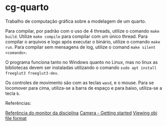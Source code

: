 # cg-quarto
Trabalho de computação gráfica sobre a modelagem de um quarto.

Para compilar, por padrão com o uso de 4 threads, utilize o comando `make build`.
Utilize `make compile` para compilar com um único thread.
Para compilar o arquivos e logo após executar o binário, utilize o comando `make run`.
Para compilar sem mensagens de log, utilize o comand `make silent <comando>`.

O programa funciona tanto no Windows quanto no Linux, mas no linux as bibliotecas devem ser instaladas utilizando o comando `sudo apt install freeglut3 freeglut3-dev`.

Os controles de movimento são com as teclas `wasd`, e o mouse.
Para se locomover para cima, utiliza-se a barra de espaço e para baixo, utiliza-se a tecla `b`.

Referências:

[Referência do monitor da disciplina](https://github.com/valeriojr/COMP269/blob/master/opengl.c)
[Camera - Getting started](https://learnopengl.com/Getting-started/Camera)
[Viewing obj file format](https://en.wikipedia.org/wiki/Wavefront_.obj_file)
